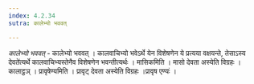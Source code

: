 ```yaml
---
index: 4.2.34
sutra: कालेभ्यो भववत्

---
```

_कालेभ्यो भववत्_ - कालेभ्यो भववत् । कालवाचिभ्यो भवेऽर्थे येन विशेषणेन ये प्रत्यया वक्षयन्ते, तेसाऽस्य देवते॑त्यर्थे कालवाचिभ्यस्तेनैव विशेषणेन भवन्तीत्यर्थः । मासिकमिति । मासो देवता अस्येति विग्रहः । कालाट्ठञ् । प्रावृषेण्यमिति । प्रावृट् देवता अस्येति विग्रहः ।प्रावृष एण्यः॑ ।